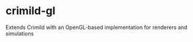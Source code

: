 crimild-gl
==========

Extends Crimild with an OpenGL-based implementation for renderers and simulations